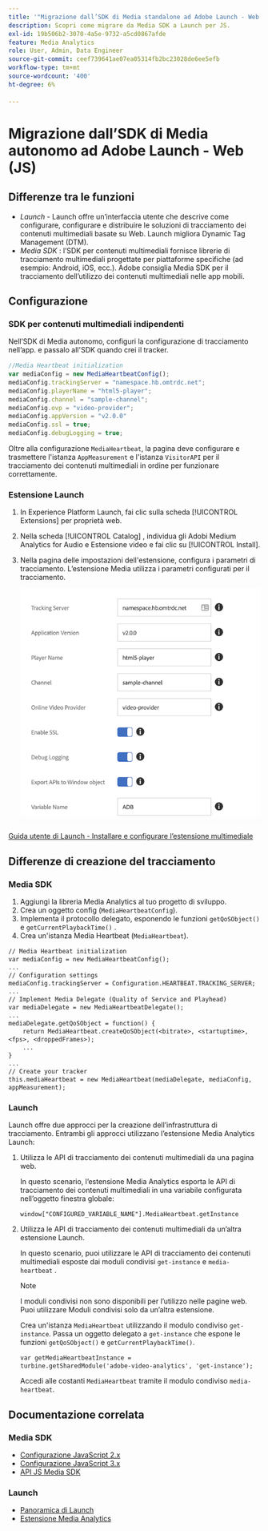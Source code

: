 ```yaml
---
title: '"Migrazione dall’SDK di Media standalone ad Adobe Launch - Web (JS)"'
description: Scopri come migrare da Media SDK a Launch per JS.
exl-id: 19b506b2-3070-4a5e-9732-a5cd0867afde
feature: Media Analytics
role: User, Admin, Data Engineer
source-git-commit: ceef739641ae07ea05314fb2bc23028de6ee5efb
workflow-type: tm+mt
source-wordcount: '400'
ht-degree: 6%

---
```


# Migrazione dall’SDK di Media autonomo ad Adobe Launch - Web (JS)

## Differenze tra le funzioni

* *Launch*  - Launch offre un’interfaccia utente che descrive come configurare, configurare e distribuire le soluzioni di tracciamento dei contenuti multimediali basate su Web. Launch migliora Dynamic Tag Management (DTM).
* *Media SDK* : l’SDK per contenuti multimediali fornisce librerie di tracciamento multimediali progettate per piattaforme specifiche (ad esempio: Android, iOS, ecc.). Adobe consiglia Media SDK per il tracciamento dell’utilizzo dei contenuti multimediali nelle app mobili.

## Configurazione

### SDK per contenuti multimediali indipendenti

Nell’SDK di Media autonomo, configuri la configurazione di tracciamento nell’app.
e passalo all&#39;SDK quando crei il tracker.

```javascript
//Media Heartbeat initialization
var mediaConfig = new MediaHeartbeatConfig();
mediaConfig.trackingServer = "namespace.hb.omtrdc.net";
mediaConfig.playerName = "html5-player";
mediaConfig.channel = "sample-channel";
mediaConfig.ovp = "video-provider";
mediaConfig.appVersion = "v2.0.0"
mediaConfig.ssl = true;
mediaConfig.debugLogging = true;
```

Oltre alla configurazione `MediaHeartbeat`, la pagina deve configurare e trasmettere
l&#39;istanza `AppMeasurement` e l&#39;istanza `VisitorAPI` per il tracciamento dei contenuti multimediali in ordine
per funzionare correttamente.

### Estensione Launch

1. In Experience Platform Launch, fai clic sulla scheda [!UICONTROL Extensions] per
proprietà web.
1. Nella scheda [!UICONTROL Catalog] , individua gli Adobi Medium Analytics for Audio e
Estensione video e fai clic su [!UICONTROL Install].
1. Nella pagina delle impostazioni dell&#39;estensione, configura i parametri di tracciamento.
L’estensione Media utilizza i parametri configurati per il tracciamento.

   ![](assets/launch_config_js.png)

[Guida utente di Launch - Installare e configurare l’estensione multimediale](https://experienceleague.adobe.com/docs/experience-platform/tags/extensions/adobe/media-analytics/overview.html#install-and-configure-the-ma-extension)

## Differenze di creazione del tracciamento

### Media SDK

1. Aggiungi la libreria Media Analytics al tuo progetto di sviluppo.
1. Crea un oggetto config (`MediaHeartbeatConfig`).
1. Implementa il protocollo delegato, esponendo le funzioni `getQoSObject()` e `getCurrentPlaybackTime()` .
1. Crea un&#39;istanza Media Heartbeat (`MediaHeartbeat`).

```
// Media Heartbeat initialization
var mediaConfig = new MediaHeartbeatConfig();
...
// Configuration settings
mediaConfig.trackingServer = Configuration.HEARTBEAT.TRACKING_SERVER;
...
// Implement Media Delegate (Quality of Service and Playhead)
var mediaDelegate = new MediaHeartbeatDelegate();
...
mediaDelegate.getQoSObject = function() {
    return MediaHeartbeat.createQoSObject(<bitrate>, <startuptime>, <fps>, <droppedFrames>);
    ...
}
...
// Create your tracker
this.mediaHeartbeat = new MediaHeartbeat(mediaDelegate, mediaConfig, appMeasurement);
```

<!--  Dead Link - from 2019 - can't locate where this should go
[Media SDK - Tracker Creation](https://experienceleague.adobe.com/docs/media-analytics/using/sdk-implement/cookbook/sdk-vs-launch-qoe.html) -->

### Launch

Launch offre due approcci per la creazione dell’infrastruttura di tracciamento. Entrambi gli approcci utilizzano l’estensione Media Analytics Launch:

1. Utilizza le API di tracciamento dei contenuti multimediali da una pagina web.

   In questo scenario, l’estensione Media Analytics esporta le API di tracciamento dei contenuti multimediali in una variabile configurata nell’oggetto finestra globale:

   ```
   window["CONFIGURED_VARIABLE_NAME"].MediaHeartbeat.getInstance
   ```

1. Utilizza le API di tracciamento dei contenuti multimediali da un’altra estensione Launch.

   In questo scenario, puoi utilizzare le API di tracciamento dei contenuti multimediali esposte dai moduli condivisi `get-instance` e `media-heartbeat` .

   >[!NOTE]
   >
   >I moduli condivisi non sono disponibili per l’utilizzo nelle pagine web. Puoi utilizzare Moduli condivisi solo da un’altra estensione.

   Crea un&#39;istanza `MediaHeartbeat` utilizzando il modulo condiviso `get-instance`.
Passa un oggetto delegato a `get-instance` che espone le funzioni `getQoSObject()` e `getCurrentPlaybackTime()`.

   ```
   var getMediaHeartbeatInstance =
   turbine.getSharedModule('adobe-video-analytics', 'get-instance');
   ```

   Accedi alle costanti `MediaHeartbeat` tramite il modulo condiviso `media-heartbeat`.

## Documentazione correlata

### Media SDK

* [Configurazione JavaScript 2.x](/help/sdk-implement/setup/setup-javascript/set-up-js-2.md)
* [Configurazione JavaScript 3.x](/help/sdk-implement/setup/setup-javascript/set-up-js-3.md)
* [API JS Media SDK](https://adobe-marketing-cloud.github.io/media-sdks/reference/javascript/MediaHeartbeat.html)

### Launch

* [Panoramica di Launch](https://experienceleague.adobe.com/docs/experience-platform/tags/home.html)
* [Estensione Media Analytics](https://experienceleague.adobe.com/docs/experience-platform/tags/extensions/adobe/media-analytics/overview.html)
